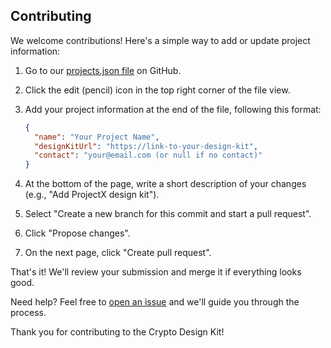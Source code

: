 ## Contributing

We welcome contributions! Here's a simple way to add or update project information:

1. Go to our [projects.json file](https://github.com/ZaK3939/design-kit/blob/main/public/projects.json) on GitHub.

2. Click the edit (pencil) icon in the top right corner of the file view.

3. Add your project information at the end of the file, following this format:

   ```json
   {
     "name": "Your Project Name",
     "designKitUrl": "https://link-to-your-design-kit",
     "contact": "your@email.com (or null if no contact)"
   }
   ```

4. At the bottom of the page, write a short description of your changes (e.g., "Add ProjectX design kit").

5. Select "Create a new branch for this commit and start a pull request".

6. Click "Propose changes".

7. On the next page, click "Create pull request".

That's it! We'll review your submission and merge it if everything looks good.

Need help? Feel free to [open an issue](https://github.com/ZaK3939/design-kit/issues/new) and we'll guide you through the process.

Thank you for contributing to the Crypto Design Kit!
